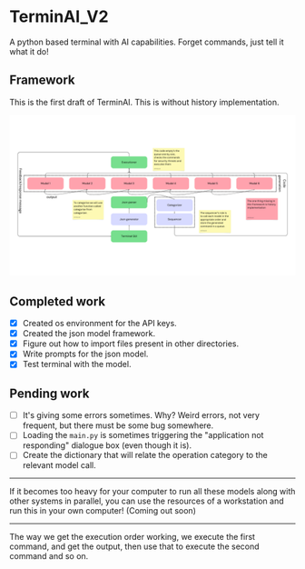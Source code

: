 # TerminAI_V2

A python based terminal with AI capabilities. Forget commands, just tell it what it do!

## Framework 

This is the first draft of TerminAI. This is without history implementation.

![TerminAI](./images/TerminAI_V2_draft_2.png)

## Completed work

- [x] Created os environment for the API keys.
- [x] Created the json model framework.
- [x] Figure out how to import files present in other directories.
- [x] Write prompts for the json model.
- [x] Test terminal with the model.

## Pending work

- [ ] It's giving some errors sometimes. Why? Weird errors, not very frequent, but there must be some bug somewhere.
- [ ] Loading the `main.py` is sometimes triggering the "application not responding" dialogue box (even though it is).
- [ ] Create the dictionary that will relate the operation category to the relevant model call.

---

If it becomes too heavy for your computer to run all these models along with other systems in parallel, you can use the resources of a workstation and run this in your own computer! (Coming out soon)

---

The way we get the execution order working, we execute the first command, and get the output, then use that to execute the second command and so on.